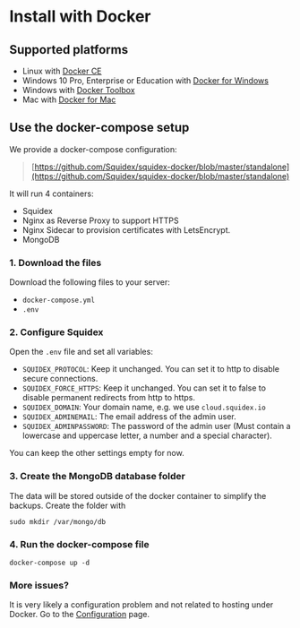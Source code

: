 # Install with Docker

## Supported platforms

* Linux with [Docker CE](https://docs.docker.com/install/linux/docker-ce/centos/)
* Windows 10 Pro, Enterprise or Education with [Docker for Windows](https://docs.docker.com/docker-for-windows/install/)
* Windows with [Docker Toolbox](https://docs.docker.com/toolbox/toolbox_install_windows/)
* Mac with [Docker for Mac](https://docs.docker.com/docker-for-mac/)

## Use the docker-compose setup

We provide a docker-compose configuration:

> [https://github.com/Squidex/squidex-docker/blob/master/standalone](https://github.com/Squidex/squidex-docker/blob/master/standalone)

It will run 4 containers:

* Squidex
* Nginx as Reverse Proxy to support HTTPS
* Nginx Sidecar to provision certificates with LetsEncrypt.
* MongoDB

### 1. Download the files

Download the following files to your server:

* `docker-compose.yml`
* `.env`

### 2. Configure Squidex

Open the `.env` file and set all variables:

* `SQUIDEX_PROTOCOL`: Keep it unchanged. You can set it to http to disable secure connections.
* `SQUIDEX_FORCE_HTTPS`: Keep it unchanged. You can set it to false to disable permanent redirects from http to https.
* `SQUIDEX_DOMAIN`: Your domain name, e.g. we use `cloud.squidex.io`
* `SQUIDEX_ADMINEMAIL`: The email address of the admin user.
* `SQUIDEX_ADMINPASSWORD`: The password of the admin user \(Must contain a lowercase and uppercase letter, a number and a special character\).

You can keep the other settings empty for now.

### 3. Create the MongoDB database folder

The data will be stored outside of the docker container to simplify the backups. Create the folder with

```text
sudo mkdir /var/mongo/db
```

### 4. Run the docker-compose file

```text
docker-compose up -d
```

### More issues?

It is very likely a configuration problem and not related to hosting under Docker. Go to the [Configuration](configuration.md) page.


